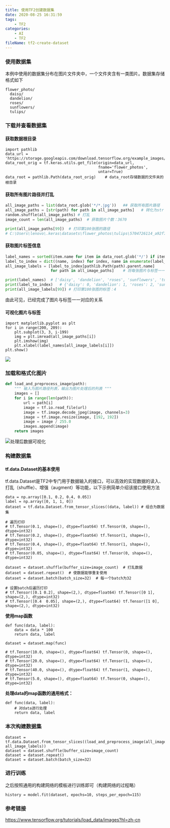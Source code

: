 ```yaml
---
title: 使用TF2创建数据集
date: 2020-08-25 16:31:59
tags:
	- TF2
categories:
	- AI
	- TF2
fileName: tf2-create-dataset
---
```


### 使用数据集

本例中使用的数据集分布在图片文件夹中，一个文件夹含有一类图片。数据集存储格式如下

```
flower_photo/
  daisy/
  dandelion/
  roses/
  sunflowers/
  tulips/
```



### 下载并查看数据集

#### 获取数据根目录

```
import pathlib
data_url = 'https://storage.googleapis.com/download.tensorflow.org/example_images/flower_photos.tgz'
data_root_orig = tf.keras.utils.get_file(origin=data_url,
                                         fname='flower_photos', 
                                         untar=True)
data_root = pathlib.Path(data_root_orig)	# data_root存储数据的文件夹的根目录
```

#### 获取所有图片路径并打乱

```python
all_image_paths = list(data_root.glob('*/*.jpg'))	## 获取所有图片路径
all_image_paths = [str(path) for path in all_image_paths]	# 转化为str
random.shuffle(all_image_paths)	# 打乱
image_count = len(all_image_paths)	# 获取图片个数：3670

print(all_image_paths[99])	# 打印第100张图的路径
# C:\Users\lenovo\.keras\datasets\flower_photos\tulips\5704726114_a92f753514.jpg
```

#### 获取图片标签信息

```python
label_names = sorted(item.name for item in data_root.glob('*/') if item.is_dir())	# 根据文件夹名获取标签名
label_to_index = dict((name, index) for index, name in enumerate(label_names))	# 从0开始给标签设置索引
all_image_labels = [label_to_index[pathlib.Path(path).parent.name]
                    for path in all_image_paths]	# 将每张图片与标签一一对应

print(label_names)	# ['daisy', 'dandelion', 'roses', 'sunflowers', 'tulips']
print(label_to_index)	# {'daisy': 0, 'dandelion': 1, 'roses': 2, 'sunflowers': 3, 'tulips': 4}
print(all_image_labels[99])	# 打印第100张图的标签：4
```

由此可见，已经完成了图片与标签一一对应的关系

#### 可视化图片与标签

```
import matplotlib.pyplot as plt
for i in range(200, 209):
    plt.subplot(3, 3, i-199)
    img = plt.imread(all_image_paths[i])
    plt.imshow(img)
    plt.xlabel(label_names[all_image_labels[i]])
plt.show()
```

![](http://cdn.ziyedy.top/%E4%BD%BF%E7%94%A8TF2%E5%88%9B%E5%BB%BA%E6%95%B0%E6%8D%AE%E9%9B%86/%E5%8F%AF%E8%A7%86%E5%8C%96%E5%9B%BE%E7%89%87%E4%B8%8E%E6%A0%87%E7%AD%BE.png)



### 加载和格式化图片

```python
def load_and_preprocess_image(path):
	""" 输入为图片路径列表，输出为图片处理后的列表 """
    images = []
    for i in range(len(path)):
        url = path[i]
        image = tf.io.read_file(url)
        image = tf.image.decode_jpeg(image, channels=3)
        image = tf.image.resize(image, [192, 192])
        image = image / 255.0
        images.append(image)
    return images
```

![处理后数据可视化](http://cdn.ziyedy.top/%E4%BD%BF%E7%94%A8TF2%E5%88%9B%E5%BB%BA%E6%95%B0%E6%8D%AE%E9%9B%86/%E5%A4%84%E7%90%86%E5%90%8E%E6%95%B0%E6%8D%AE%E5%B1%95%E7%A4%BA.png)



### 构建数据集

#### tf.data.Dataset的基本使用

tf.data.Dataset是TF2中专门用于数据输入的接口，可以高效的实现数据的读入、打乱（shuffle）、增强（augment）等功能，以下示例简单介绍该接口使用方法

```
data = np.array([0.1, 0.2, 0.4, 0.05])
label = np.array([0, 1, 1, 0])
dataset = tf.data.Dataset.from_tensor_slices((data, label))	# 组合为数据集

# 遍历打印
# tf.Tensor(0.1, shape=(), dtype=float64) tf.Tensor(0, shape=(), dtype=int32)
# tf.Tensor(0.2, shape=(), dtype=float64) tf.Tensor(1, shape=(), dtype=int32)
# tf.Tensor(0.4, shape=(), dtype=float64) tf.Tensor(1, shape=(), dtype=int32)
# tf.Tensor(0.05, shape=(), dtype=float64) tf.Tensor(0, shape=(), dtype=int32)

dataset = dataset.shuffle(buffer_size=image_count)	# 打乱数据
dataset = dataset.repeat()	# 使数据能够重复使用
dataset = dataset.batch(batch_size=32)	# 每一个batch为32

# 设置batch后遍历打印
# tf.Tensor([0.1 0.2], shape=(2,), dtype=float64) tf.Tensor([0 1], shape=(2,), dtype=int32)
# tf.Tensor([0.4  0.05], shape=(2,), dtype=float64) tf.Tensor([1 0], shape=(2,), dtype=int32)
```

**使用map函数**

```
def func(data, label):
    data = data * 100
    return data, label

dataset = dataset.map(func)

# tf.Tensor(10.0, shape=(), dtype=float64) tf.Tensor(0, shape=(), dtype=int32)
# tf.Tensor(20.0, shape=(), dtype=float64) tf.Tensor(1, shape=(), dtype=int32)
# tf.Tensor(40.0, shape=(), dtype=float64) tf.Tensor(1, shape=(), dtype=int32)
# tf.Tensor(5.0, shape=(), dtype=float64) tf.Tensor(0, shape=(), dtype=int32)
```

**处理data的map函数的通用格式：**

```
def func(data, label):
	# 对data进行处理
	return data, label
```



### 本次构建数据集

```
dataset = tf.data.Dataset.from_tensor_slices((load_and_preprocess_image(all_image_paths), all_image_labels))
dataset = dataset.shuffle(buffer_size=image_count)
dataset = dataset.repeat()
dataset = dataset.batch(batch_size=32)
```



### 进行训练

之后按照通用的构建网络的模板进行训练即可（构建网络的过程略）

```
history = model.fit(dataset, epochs=10, steps_per_epoch=115)
```



### 参考链接

https://www.tensorflow.org/tutorials/load_data/images?hl=zh-cn
